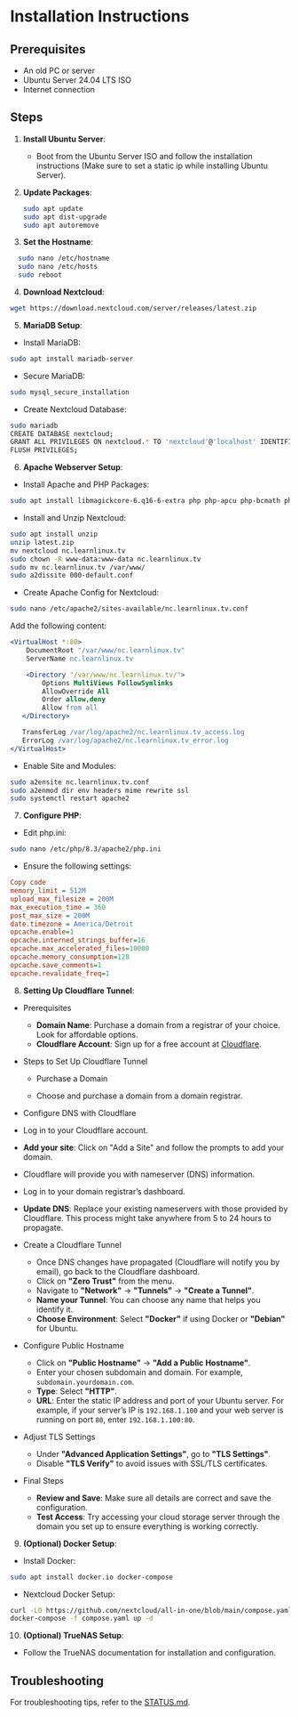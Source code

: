 # Installation Instructions

## Prerequisites

- An old PC or server
- Ubuntu Server 24.04 LTS ISO
- Internet connection

## Steps

1. **Install Ubuntu Server**:
   - Boot from the Ubuntu Server ISO and follow the installation instructions (Make sure to set a static ip while installing Ubuntu Server).

2. **Update Packages**:
   ```bash
   sudo apt update
   sudo apt dist-upgrade
   sudo apt autoremove
3. **Set the Hostname**:
```bash
  sudo nano /etc/hostname
  sudo nano /etc/hosts
  sudo reboot
```
4. **Download Nextcloud**:
```bash
wget https://download.nextcloud.com/server/releases/latest.zip
```
5. **MariaDB Setup**:
  - Install MariaDB:
  ```bash
  sudo apt install mariadb-server
  ```
  - Secure MariaDB:
  ```bash
  sudo mysql_secure_installation
  ```
  - Create Nextcloud Database:
  ```bash
  sudo mariadb
CREATE DATABASE nextcloud;
GRANT ALL PRIVILEGES ON nextcloud.* TO 'nextcloud'@'localhost' IDENTIFIED BY 'mypassword';
FLUSH PRIVILEGES;
```
6. **Apache Webserver Setup**:

- Install Apache and PHP Packages:
```bash
sudo apt install libmagickcore-6.q16-6-extra php php-apcu php-bcmath php-cli php-common php-curl php-gd php-gmp php-imagick php-intl php-mbstring php-mysql php-zip php-xml
```
- Install and Unzip Nextcloud:
```bash
sudo apt install unzip
unzip latest.zip
mv nextcloud nc.learnlinux.tv
sudo chown -R www-data:www-data nc.learnlinux.tv
sudo mv nc.learnlinux.tv /var/www/
sudo a2dissite 000-default.conf
```
- Create Apache Config for Nextcloud:
```bash
sudo nano /etc/apache2/sites-available/nc.learnlinux.tv.conf
```
Add the following content:
```apache
<VirtualHost *:80>
    DocumentRoot "/var/www/nc.learnlinux.tv"
    ServerName nc.learnlinux.tv

    <Directory "/var/www/nc.learnlinux.tv/">
        Options MultiViews FollowSymlinks
        AllowOverride All
        Order allow,deny
        Allow from all
   </Directory>

   TransferLog /var/log/apache2/nc.learnlinux.tv_access.log
   ErrorLog /var/log/apache2/nc.learnlinux.tv_error.log
</VirtualHost>
```
- Enable Site and Modules:
```bash
sudo a2ensite nc.learnlinux.tv.conf
sudo a2enmod dir env headers mime rewrite ssl
sudo systemctl restart apache2
```
7. **Configure PHP**:
 - Edit php.ini:
```bash
sudo nano /etc/php/8.3/apache2/php.ini
```
- Ensure the following settings:
```ini
Copy code
memory_limit = 512M
upload_max_filesize = 200M
max_execution_time = 360
post_max_size = 200M
date.timezone = America/Detroit
opcache.enable=1
opcache.interned_strings_buffer=16
opcache.max_accelerated_files=10000
opcache.memory_consumption=128
opcache.save_comments=1
opcache.revalidate_freq=1
```
8. **Setting Up Cloudflare Tunnel**:

 - Prerequisites

    - **Domain Name**: Purchase a domain from a registrar of your choice. Look for affordable options.
    - **Cloudflare Account**: Sign up for a free account at [Cloudflare](https://www.cloudflare.com/).

-  Steps to Set Up Cloudflare Tunnel

    - Purchase a Domain

   - Choose and purchase a domain from a domain registrar. 

-  Configure DNS with Cloudflare

  - Log in to your Cloudflare account.
  - **Add your site**: Click on "Add a Site" and follow the prompts to add your domain.
  - Cloudflare will provide you with nameserver (DNS) information. 
  - Log in to your domain registrar’s dashboard.
  - **Update DNS**: Replace your existing nameservers with those provided by Cloudflare. This process might take anywhere from 5 to 24 hours to propagate.

- Create a Cloudflare Tunnel

  - Once DNS changes have propagated (Cloudflare will notify you by email), go back to the Cloudflare dashboard.
  - Click on **"Zero Trust"** from the menu.
  - Navigate to **"Network"** -> **"Tunnels"** -> **"Create a Tunnel"**.
  - **Name your Tunnel**: You can choose any name that helps you identify it.
  - **Choose Environment**: Select **"Docker"** if using Docker or **"Debian"** for Ubuntu.

- Configure Public Hostname

  - Click on **"Public Hostname"** -> **"Add a Public Hostname"**.
  - Enter your chosen subdomain and domain. For example, `subdomain.yourdomain.com`.
  - **Type**: Select **"HTTP"**.
  - **URL**: Enter the static IP address and port of your Ubuntu server. For example, if your server’s IP is `192.168.1.100` and your web server is running on port `80`, enter `192.168.1.100:80`.

- Adjust TLS Settings

  - Under **"Advanced Application Settings"**, go to **"TLS Settings"**.
  - Disable **"TLS Verify"** to avoid issues with SSL/TLS certificates.

- Final Steps

  - **Review and Save**: Make sure all details are correct and save the configuration.
  - **Test Access**: Try accessing your cloud storage server through the domain you set up to ensure everything is working correctly.

9. **(Optional) Docker Setup**:

  - Install Docker:
  ```bash
  sudo apt install docker.io docker-compose
  ```
  - Nextcloud Docker Setup:
  ```bash
  curl -LO https://github.com/nextcloud/all-in-one/blob/main/compose.yaml
  docker-compose -f compose.yaml up -d
  ```
10. **(Optional) TrueNAS Setup**:

  - Follow the TrueNAS documentation for installation and configuration.
## Troubleshooting

For troubleshooting tips, refer to the [STATUS.md](https://github.com/vaibhav-2703/Personal-Cloud-Storage/blob/main/STATUS.md).
